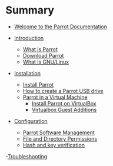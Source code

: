 # Summary

- [Welcome to the Parrot Documentation](<./00.- welcome to parrot doc.md>)

- [Introduction]()
    - [What is Parrot](<./01.- What is Parrot.md>)
    - [Download Parrot](<./02.- Download Parrot.md>)
    - [What is GNU/Linux](<./21.- GNU-Linux basics.md>)

- [Installation]()
    - [Install Parrot](<./03.- Installation.md>)
    - [How to create a Parrot USB drive](<./05.- How to create a Parrot USB drive.md>)
    - [Parrot in a Virtual Machine]()
        - [Install Parrot on VirtualBox](<./08.- Install Parrot on VirtualBox.md>)
        - [Virtualbox Guest Additions](<./15.- Virtualbox Guest Additions.md>)

- [Configuration]()
    - [Parrot Software Management](<./23.- Parrot Software Management.md>) 
    - [File and Directory Permissions](<./File and Directory Permissions.md>)
    - [Hash and key verification](<./24.- Hash and key verification.md>)

-[Troubleshooting]()

<!-- 
- [Parrot on Docker](<./22.- Parrot on Docker.md>)
- [Compile a custom kernel](<./19.- Compile a custom kernel.md>)
- [What is Live Mode](<./04.- What is Live Mode.md>)
- [How to create a Live boot device](<./05.- How to create a Parrot USB drive.md>)
    - [How to boot](<./06.- How to boot.md>)
    - [Parrot USB Live Persistence](<./07.- Parrot USB Live Persistence.md>)
-->
<!--
- [Dualboot with Windows](<./09.- Dualboot with Windows.md>)
- [Change MySQL - PostgreSQL Password](<./12.- Change MySQL - PostgreSQL Password.md>)
- [Supported WiFi devices](<./13.- Supported WiFi devices.md>)
- [Using a Nvidia GPU on Parrot]()
    - [Nvidia drivers](<./14.- Nvidia drivers.md>)
    - [Nvidia driver install](<./16.- Nvidia driver install.md>)
- [Metasploit Framework](<./17.- Metasploit Framework.md>)
- [Anonsurf](<./18.- Anonsurf.md>)
-->
<!--
- [Mirrors List](<./20.- Mirrors List.md>)
- [General information about GNU/Linux]()
    - [Boot of a Linux System](<./Boot of a Linux System.md>)
    - [GNU/Linux Distributions](<./GNU-Linux Distributions.md>)
    - [Hierarchy of Filesystem and Files](<./Hierarchy of Filesystem and Files.md>)
    - [Installation procedure of a Lemp Nginx web server in ParrotSec](<./Installation procedure of a Lemp Nginx web server in ParrotSec.md>)
    - [Intro to GNU/Linux Security](<./Intro to GNU-Linux Security.md>)
    - [Logs Under Control](<./Logs Under Control.md>)
    - [Network Configuration - Parrot](<./Network Configuration - Parrot.md>)
    - [Reverse Engineering](<./Reverse Engineering.md>)
    - [Services](<./Services.md>)
    - [Shell and Basic Commands](<./Shell and Basic Commands.md>)
    - [su sudo](<./su_sudo.md>)
    - [The Hackers](<./The Hackers.md>)
    - [Users and Groups](<./Users and Groups.md>)
    - [What is Pentesting](<./What is Pentesting.md>)
-->